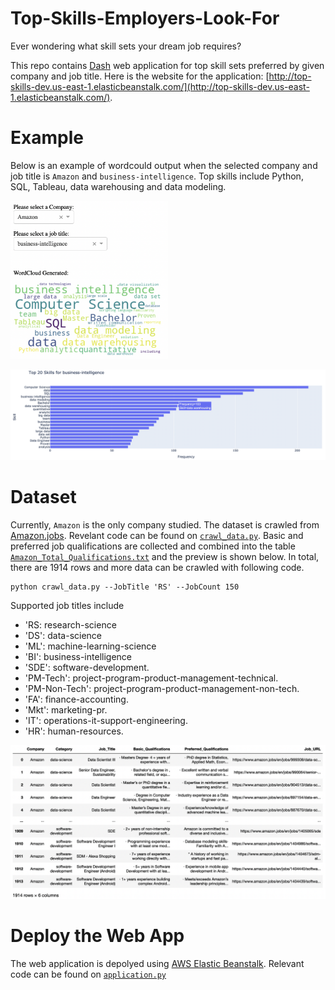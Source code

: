 # Top-Skills-Employers-Look-For

Ever wondering what skill sets your dream job requires?

This repo contains [Dash](https://dash.plotly.com/) web application for top skill sets preferred by given company and job title. Here is the website for the application: [http://top-skills-dev.us-east-1.elasticbeanstalk.com/](http://top-skills-dev.us-east-1.elasticbeanstalk.com/). 


# Example

Below is an example of wordcould output when the selected company and job title is `Amazon` and `business-intelligence`. Top skills include Python, SQL, Tableau, data warehousing and data modeling. 

<img src="images/wc.png" width="50%">

![freq](images/freq.png)


# Dataset

Currently, `Amazon` is the only company studied. The dataset is crawled from [Amazon.jobs](https://www.amazon.jobs/en/). Revelant code can be found on [`crawl_data.py`](./crawl_data.py). Basic and preferred job qualifications are collected and combined into the table [`Amazon_Total_Qualifications.txt`](./data/Amazon_Total_Qualifications.txt) and the preview is shown below. In total, there are 1914 rows and more data can be crawled with following code. 

    python crawl_data.py --JobTitle 'RS' --JobCount 150

Supported job titles include
* 'RS: research-science
* 'DS': data-science
* 'ML': machine-learning-science
* 'BI': business-intelligence
* 'SDE': software-development.
* 'PM-Tech': project-program-product-management-technical.
* 'PM-Non-Tech': project-program-product-management-non-tech.
* 'FA': finance-accounting.
* 'Mkt': marketing-pr.
* 'IT': operations-it-support-engineering.
* 'HR': human-resources.


![data_table](images/data_table.png)

# Deploy the Web App

The web application is depolyed using [AWS Elastic Beanstalk](https://aws.amazon.com/elasticbeanstalk/). Relevant code can be found on [`application.py`](application.py)



